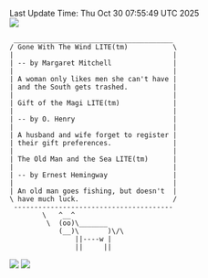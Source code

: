 Last Update Time: 
Thu Oct 30 07:55:49 UTC 2025
<br>![](https://img.shields.io/badge/%E5%A4%A7%E5%AE%B6-%E5%AE%89%E5%AE%89-green)<br>
```
 _______________________________________
/ Gone With The Wind LITE(tm)           \
|                                       |
| -- by Margaret Mitchell               |
|                                       |
| A woman only likes men she can't have |
| and the South gets trashed.           |
|                                       |
| Gift of the Magi LITE(tm)             |
|                                       |
| -- by O. Henry                        |
|                                       |
| A husband and wife forget to register |
| their gift preferences.               |
|                                       |
| The Old Man and the Sea LITE(tm)      |
|                                       |
| -- by Ernest Hemingway                |
|                                       |
| An old man goes fishing, but doesn't  |
\ have much luck.                       /
 ---------------------------------------
        \   ^__^
         \  (oo)\_______
            (__)\       )\/\
                ||----w |
                ||     ||
```
![](https://github-readme-stats.vercel.app/api?username=chenlitw)
![](https://github-readme-stats.vercel.app/api/top-langs/?username=chenlitw)

